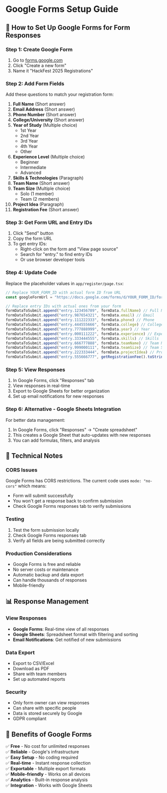 # Google Forms Setup Guide

## 📝 How to Set Up Google Forms for Form Responses

### Step 1: Create Google Form
1. Go to [forms.google.com](https://forms.google.com)
2. Click "Create a new form"
3. Name it "HackFest 2025 Registrations"

### Step 2: Add Form Fields
Add these questions to match your registration form:

1. **Full Name** (Short answer)
2. **Email Address** (Short answer)
3. **Phone Number** (Short answer)
4. **College/University** (Short answer)
5. **Year of Study** (Multiple choice)
   - 1st Year
   - 2nd Year
   - 3rd Year
   - 4th Year
   - Other
6. **Experience Level** (Multiple choice)
   - Beginner
   - Intermediate
   - Advanced
7. **Skills & Technologies** (Paragraph)
8. **Team Name** (Short answer)
9. **Team Size** (Multiple choice)
   - Solo (1 member)
   - Team (2 members)
10. **Project Idea** (Paragraph)
11. **Registration Fee** (Short answer)

### Step 3: Get Form URL and Entry IDs
1. Click "Send" button
2. Copy the form URL
3. To get entry IDs:
   - Right-click on the form and "View page source"
   - Search for "entry." to find entry IDs
   - Or use browser developer tools

### Step 4: Update Code
Replace the placeholder values in `app/register/page.tsx`:

```javascript
// Replace YOUR_FORM_ID with actual form ID from URL
const googleFormUrl = "https://docs.google.com/forms/d/YOUR_FORM_ID/formResponse"

// Replace entry IDs with actual ones from your form
formDataToSubmit.append("entry.123456789", formData.fullName) // Full Name
formDataToSubmit.append("entry.987654321", formData.email) // Email
formDataToSubmit.append("entry.111222333", formData.phone) // Phone
formDataToSubmit.append("entry.444555666", formData.college) // College
formDataToSubmit.append("entry.777888999", formData.year) // Year
formDataToSubmit.append("entry.000111222", formData.experience) // Experience
formDataToSubmit.append("entry.333444555", formData.skills) // Skills
formDataToSubmit.append("entry.666777888", formData.teamName) // Team Name
formDataToSubmit.append("entry.999000111", formData.teamSize) // Team Size
formDataToSubmit.append("entry.222333444", formData.projectIdea) // Project Idea
formDataToSubmit.append("entry.555666777", getRegistrationFee().toString()) // Fee
```

### Step 5: View Responses
1. In Google Forms, click "Responses" tab
2. View responses in real-time
3. Export to Google Sheets for better organization
4. Set up email notifications for new responses

### Step 6: Alternative - Google Sheets Integration
For better data management:
1. In Google Forms, click "Responses" → "Create spreadsheet"
2. This creates a Google Sheet that auto-updates with new responses
3. You can add formulas, filters, and analysis

## 🔧 Technical Notes

### CORS Issues
Google Forms has CORS restrictions. The current code uses `mode: "no-cors"` which means:
- Form will submit successfully
- You won't get a response back to confirm submission
- Check Google Forms responses tab to verify submissions

### Testing
1. Test the form submission locally
2. Check Google Forms responses tab
3. Verify all fields are being submitted correctly

### Production Considerations
- Google Forms is free and reliable
- No server costs or maintenance
- Automatic backup and data export
- Can handle thousands of responses
- Mobile-friendly

## 📊 Response Management

### View Responses
- **Google Forms**: Real-time view of all responses
- **Google Sheets**: Spreadsheet format with filtering and sorting
- **Email Notifications**: Get notified of new submissions

### Data Export
- Export to CSV/Excel
- Download as PDF
- Share with team members
- Set up automated reports

### Security
- Only form owner can view responses
- Can share with specific people
- Data is stored securely by Google
- GDPR compliant

## 🎯 Benefits of Google Forms

✅ **Free** - No cost for unlimited responses  
✅ **Reliable** - Google's infrastructure  
✅ **Easy Setup** - No coding required  
✅ **Real-time** - Instant response collection  
✅ **Exportable** - Multiple export formats  
✅ **Mobile-friendly** - Works on all devices  
✅ **Analytics** - Built-in response analysis  
✅ **Integration** - Works with Google Sheets 